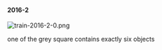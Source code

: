 #### 2016-2
![train-2016-2-0.png](https://github.com/lil-lab/nlvr/raw/master/nlvr/train/images/65/train-2016-2-0.png "train-2016-2-0.png")

one of the grey square contains exactly six objects